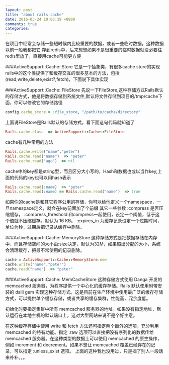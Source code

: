 ```yaml
---
layout: post
title: "about rails cache"
date: 2016-03-24 10:05:39 +0800
comments: true
categories: 
---
```

在项目中经常会存储一些短时候内比较重要的数据，或者一些临时数据，这种数据以前一般我都把它
存到redis中，后来想想如果不是很重要的临时数据就没必要往redis里放了，直接用cache可能更方便

###ActiveSupport::Cache::Store
它是一个抽象类，有很多cache store的实现
rails中的这个类提供了和缓存交互的很多基本的方法，包括(read,write,delete,exist?,fetch)，下面说下具体实现


###ActiveSupport::Cache::FileStore
先说一下FileStore,这种存储方式Rails默认的存储方式，他是将数据存储到系统文件,默认将文件存储到项目的/tmp/cache下面，你可以修改它的存储路径

```ruby
config.cache_store = :file_store, "/path/to/cache/directory"
```
上面说FileStore是Rails默认的存储方式，看下面这句代码就知道了
```ruby
Rails.cache.class  => ActiveSupport::Cache::FileStore 
```

cache有几种常用的方法
```ruby
Rails.cache.write("name","peter")
Rails.cache.read("name")  => "peter"
Rails.cache.read("age")  => nil
```
cache中的key都是string型，而且区分大小写的，Hash和数据也或以当作key,上面的代码的key也可以用hash表示
```ruby
Rails.cache.read(:name)  => "peter"
Rails.cache.read(:name) == Rails.cache.read("name")  => true
```
如果你的cache是和其它程序公用的存储，你可以给他定义一个namespace，一旦namespace定义，就会在key前面加了个前缀
其它一些参数
:compress 是否压缩缓存，
:compress_threshold 和compress一起使用，设定一个阈值，低于这个值就不压缩缓存。默认为 16 KB。
:expires_in 为缓存记录设定一个过期时间，单位为秒，过期后把记录从缓存中删除。

###ActiveSupport::Cache::MemoryStore
这种存储方式是把数据存储在内存中，而且存储空间的大小由:size决定，默认为32M，如果超出分配的大小，系统会清理缓存，把最不常使用的记录删除。
```ruby
cache = ActiveSupport::Cache::MemoryStore.new
cache.write("name","peter")
cache.read("name")  => "peter"
```

###ActiveSupport::Cache::MemCacheStore
这种存储方式使用 Danga 开发的 memcached 服务器，为程序提供一个中心化的缓存存储。Rails 默认使用附带安装的 dalli gem 实现这种存储方式。这是目前在生产环境中使用最广泛的缓存存储方式，可以提供单个缓存存储，或者共享的缓存集群，性能高，冗余度低。

初始化时要指定集群中所有 memcached 服务器的地址。如果没有指定地址，默认运行在本地主机的默认端口上，这对大型网站来说不是个好主意。

在这种缓存存储中使用 write 和 fetch 方法还可指定两个额外的选项，充分利用 memcached 的特有功能。指定 :raw 选项可以直接把没有序列化的数据传给 memcached 服务器。在这种类型的数据上可以使用 memcached 的原生操作，例如 increment 和 decrement。如果不想让 memcached 覆盖已经存在的记录，可以指定 :unless_exist 选项。
上面的这种我也没用过，只是摘了别人一段话来补补。。。
